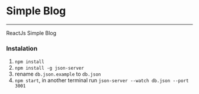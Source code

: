 # Simple Blog

---

ReactJs Simple Blog

### Instalation
1. `npm install`
2. `npm install -g json-server`
3. rename `db.json.example` to `db.json`
4. `npm start`, in another terminal run `json-server --watch db.json --port 3001`